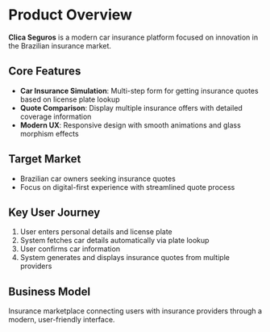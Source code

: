 # Product Overview

**Clica Seguros** is a modern car insurance platform focused on innovation in the Brazilian insurance market.

## Core Features
- **Car Insurance Simulation**: Multi-step form for getting insurance quotes based on license plate lookup
- **Quote Comparison**: Display multiple insurance offers with detailed coverage information
- **Modern UX**: Responsive design with smooth animations and glass morphism effects

## Target Market
- Brazilian car owners seeking insurance quotes
- Focus on digital-first experience with streamlined quote process

## Key User Journey
1. User enters personal details and license plate
2. System fetches car details automatically via plate lookup
3. User confirms car information
4. System generates and displays insurance quotes from multiple providers

## Business Model
Insurance marketplace connecting users with insurance providers through a modern, user-friendly interface.